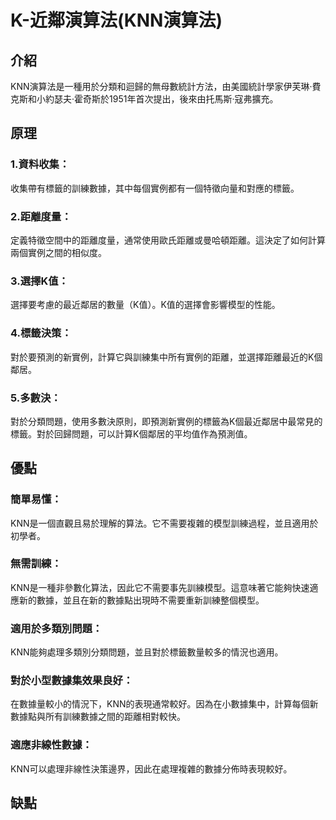 # K-近鄰演算法(KNN演算法)
## 介紹
KNN演算法是一種用於分類和迴歸的無母數統計方法，由美國統計學家伊芙琳·費克斯和小約瑟夫·霍奇斯於1951年首次提出，後來由托馬斯·寇弗擴充。
## 原理
### 1.資料收集： 
收集帶有標籤的訓練數據，其中每個實例都有一個特徵向量和對應的標籤。

### 2.距離度量： 
定義特徵空間中的距離度量，通常使用歐氏距離或曼哈頓距離。這決定了如何計算兩個實例之間的相似度。

### 3.選擇K值： 
選擇要考慮的最近鄰居的數量（K值）。K值的選擇會影響模型的性能。

### 4.標籤決策：
對於要預測的新實例，計算它與訓練集中所有實例的距離，並選擇距離最近的K個鄰居。

### 5.多數決：
對於分類問題，使用多數決原則，即預測新實例的標籤為K個最近鄰居中最常見的標籤。對於回歸問題，可以計算K個鄰居的平均值作為預測值。
## 優點
### 簡單易懂：
KNN是一個直觀且易於理解的算法。它不需要複雜的模型訓練過程，並且適用於初學者。

### 無需訓練：
KNN是一種非參數化算法，因此它不需要事先訓練模型。這意味著它能夠快速適應新的數據，並且在新的數據點出現時不需要重新訓練整個模型。

### 適用於多類別問題：
KNN能夠處理多類別分類問題，並且對於標籤數量較多的情況也適用。

### 對於小型數據集效果良好：
在數據量較小的情況下，KNN的表現通常較好。因為在小數據集中，計算每個新數據點與所有訓練數據之間的距離相對較快。

### 適應非線性數據：
KNN可以處理非線性決策邊界，因此在處理複雜的數據分佈時表現較好。
## 缺點



